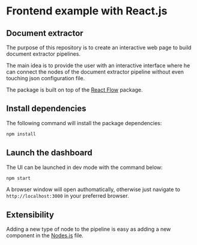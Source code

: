# Frontend example with React.js

## Document extractor

The purpose of this repository is to create an interactive web page to build
document extractor pipelines.

The main idea is to provide the user with an interactive interface where he can
connect the nodes of the document extractor pipeline without even touching json
configuration file.

The package is built on top of the [React Flow](https://reactflow.dev/) package.

## Install dependencies

The following command will install the package dependencies:

```bash
npm install
```

## Launch the dashboard

The UI can be launched in dev mode with the command below:

```bash
npm start
```

A browser window will open authomatically, otherwise just navigate to
`http://localhost:3000` in your preferred browser.

## Extensibility

Adding a new type of node to the pipeline is easy as adding a new component in
the [Nodes.js](./src/Nodes.js) file.
